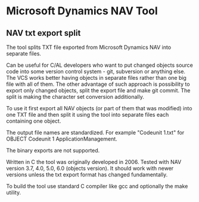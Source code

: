 # Microsoft Dynamics NAV Tool

## NAV txt export split

The tool splits TXT file exported from Microsoft Dynamics NAV into separate files.

Can be useful for C/AL developers who want to put changed objects source code into some version control system - git, subversion or anything else. The VCS works better having objects in separate files rather than one big file with all of them. The other advantage of such approach is possibility to export only changed objects, split the export file and make git commit. The split is making the character set conversion additionally.

To use it first export all NAV objects (or part of them that was modified) into one TXT file and then split it using the tool into separate files each containing one object. 

The output file names are standardized. For example "Codeunit 1.txt" for OBJECT Codeunit 1 ApplicationManagement.

The binary exports are not supported.

Written in C the tool was originally developed in 2006. Tested with NAV version 3.7, 4.0, 5.0, 6.0 (objects version). It should work with newer versions unless the txt export format has changed fundamentally.

To build the tool use standard C compiler like gcc and optionally the make utility.
